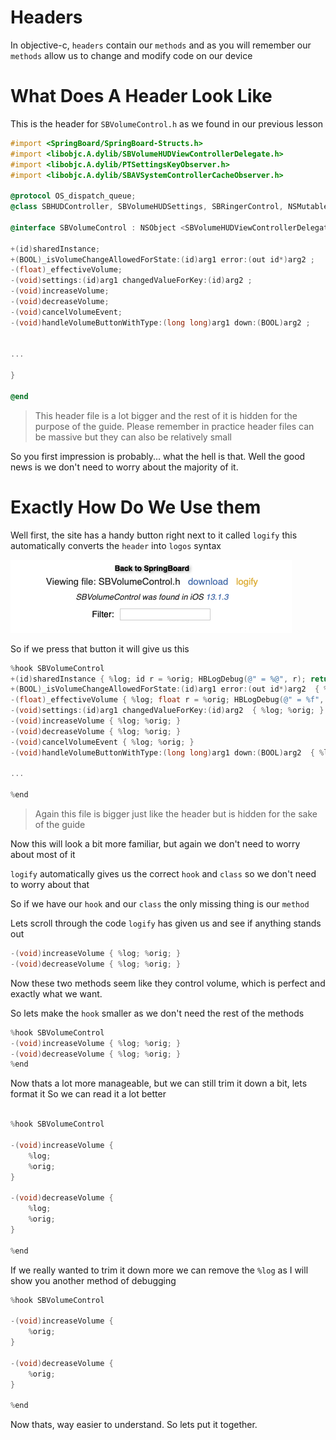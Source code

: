 # Headers

In objective-c, `headers` contain our `methods` and as you will remember our `methods` allow us to change and modify code on our device

# What Does A Header Look Like

This is the header for `SBVolumeControl.h` as we found in our previous lesson

```objective-c
#import <SpringBoard/SpringBoard-Structs.h>
#import <libobjc.A.dylib/SBVolumeHUDViewControllerDelegate.h>
#import <libobjc.A.dylib/PTSettingsKeyObserver.h>
#import <libobjc.A.dylib/SBAVSystemControllerCacheObserver.h>

@protocol OS_dispatch_queue;
@class SBHUDController, SBVolumeHUDSettings, SBRingerControl, NSMutableArray, NSMutableSet, NSString, NSObject, SBAVSystemControllerCache, NSArray;

@interface SBVolumeControl : NSObject <SBVolumeHUDViewControllerDelegate, PTSettingsKeyObserver, SBAVSystemControllerCacheObserver> {

+(id)sharedInstance;
+(BOOL)_isVolumeChangeAllowedForState:(id)arg1 error:(out id*)arg2 ;
-(float)_effectiveVolume;
-(void)settings:(id)arg1 changedValueForKey:(id)arg2 ;
-(void)increaseVolume;
-(void)decreaseVolume;
-(void)cancelVolumeEvent;
-(void)handleVolumeButtonWithType:(long long)arg1 down:(BOOL)arg2 ;


...

}

@end
```
> This header file is a lot bigger and the rest of it is hidden for the purpose of the guide. Please remember in practice header files can be massive but they can also be relatively small

So you first impression is probably... what the hell is that. Well the good news is we don't need to worry about the majority of it.

# Exactly How Do We Use them

Well first, the site has a handy button right next to it called `logify` this automatically converts the `header` into `logos` syntax

![logify](logify.png)

So if we press that button it will give us this

```objective-c
%hook SBVolumeControl
+(id)sharedInstance { %log; id r = %orig; HBLogDebug(@" = %@", r); return r; }
+(BOOL)_isVolumeChangeAllowedForState:(id)arg1 error:(out id*)arg2  { %log; BOOL r = %orig; HBLogDebug(@" = %d", r); return r; }
-(float)_effectiveVolume { %log; float r = %orig; HBLogDebug(@" = %f", r); return r; }
-(void)settings:(id)arg1 changedValueForKey:(id)arg2  { %log; %orig; }
-(void)increaseVolume { %log; %orig; }
-(void)decreaseVolume { %log; %orig; }
-(void)cancelVolumeEvent { %log; %orig; }
-(void)handleVolumeButtonWithType:(long long)arg1 down:(BOOL)arg2  { %log; %orig; }

...

%end
```
> Again this file is bigger just like the header but is hidden for the sake of the guide

Now this will look a bit more familiar, but again we don't need to worry about most of it

`logify` automatically gives us the correct `hook` and `class` so we don't need to worry about that

So if we have our `hook` and our `class` the only missing thing is our `method`

Lets scroll through the code `logify` has given us and see if anything stands out

```objective-c
-(void)increaseVolume { %log; %orig; }
-(void)decreaseVolume { %log; %orig; }
```

Now these two methods seem like they control volume, which is perfect and exactly what we want.

So lets make the `hook` smaller as we don't need the rest of the methods

```objective-c
%hook SBVolumeControl
-(void)increaseVolume { %log; %orig; }
-(void)decreaseVolume { %log; %orig; }
%end
```

Now thats a lot more manageable, but we can still trim it down a bit, lets format it
So we can read it a lot better

```objective-c

%hook SBVolumeControl

-(void)increaseVolume {
	%log;
	%orig;
}

-(void)decreaseVolume {
	%log;
	%orig;
}

%end
```

If we really wanted to trim it down more we can remove the `%log` as I will show you another method of debugging

```objective-c
%hook SBVolumeControl

-(void)increaseVolume {
	%orig;
}

-(void)decreaseVolume {
	%orig;
}

%end
```

Now thats, way easier to understand. So lets put it together.
